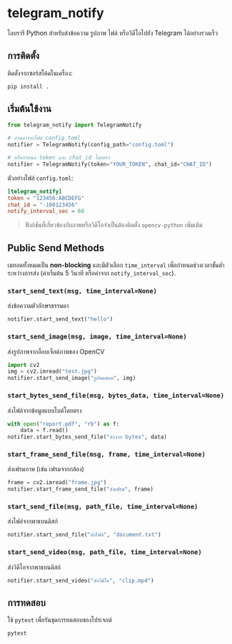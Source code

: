 # telegram_notify

ไลบรารี Python สำหรับส่งข้อความ รูปภาพ ไฟล์ หรือวิดีโอไปยัง Telegram ได้อย่างรวดเร็ว

## การติดตั้ง

ติดตั้งจากซอร์สโค้ดในเครื่อง:

```bash
pip install .
```

## เริ่มต้นใช้งาน

```python
from telegram_notify import TelegramNotify

# อ่านค่าจากไฟล์ config.toml
notifier = TelegramNotify(config_path="config.toml")

# หรือกำหนด token และ chat_id โดยตรง
notifier = TelegramNotify(token="YOUR_TOKEN", chat_id="CHAT_ID")
```

ตัวอย่างไฟล์ `config.toml`:

```toml
[telegram_notify]
token = "123456:ABCDEFG"
chat_id = "-100123456"
notify_interval_sec = 60
```

> ฟังก์ชันที่เกี่ยวข้องกับภาพหรือวิดีโอจำเป็นต้องติดตั้ง `opencv-python` เพิ่มเติม

## Public Send Methods
เมทอดทั้งหมดเป็น **non-blocking** และมีตัวเลือก `time_interval` เพื่อกำหนดช่วงเวลาขั้นต่ำระหว่างการส่ง (ค่าเริ่มต้น 5 วินาที หรือค่าจาก `notify_interval_sec`).

### `start_send_text(msg, time_interval=None)`
ส่งข้อความตัวอักษรธรรมดา

```python
notifier.start_send_text("hello")
```

### `start_send_image(msg, image, time_interval=None)`
ส่งรูปภาพจากอ็อบเจ็กต์ภาพของ OpenCV

```python
import cv2
img = cv2.imread("test.jpg")
notifier.start_send_image("รูปทดสอบ", img)
```

### `start_bytes_send_file(msg, bytes_data, time_interval=None)`
ส่งไฟล์จากข้อมูลแบบไบต์โดยตรง

```python
with open("report.pdf", "rb") as f:
    data = f.read()
notifier.start_bytes_send_file("ส่งจาก bytes", data)
```

### `start_frame_send_file(msg, frame, time_interval=None)`
ส่งเฟรมภาพ (เช่น เฟรมจากกล้อง)

```python
frame = cv2.imread("frame.jpg")
notifier.start_frame_send_file("ส่งเฟรม", frame)
```

### `start_send_file(msg, path_file, time_interval=None)`
ส่งไฟล์จากพาธบนดิสก์

```python
notifier.start_send_file("ส่งไฟล์", "document.txt")
```

### `start_send_video(msg, path_file, time_interval=None)`
ส่งวิดีโอจากพาธบนดิสก์

```python
notifier.start_send_video("ส่งวิดีโอ", "clip.mp4")
```

## การทดสอบ

ใช้ `pytest` เพื่อรันชุดการทดสอบของโปรเจกต์

```bash
pytest
```
